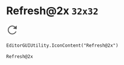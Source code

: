 # Refresh@2x `32x32`
<img src="/img/Refresh@2x.png" width=32 height=32>

``` CSharp
EditorGUIUtility.IconContent("Refresh@2x")
```
```
Refresh@2x
```
